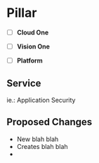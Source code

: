 # Pillar
- [ ] **Cloud One**

- [ ] **Vision One**

- [ ] **Platform**

## Service

ie.: Application Security

## Proposed Changes
  - New blah blah
  - Creates blah blah
  -
